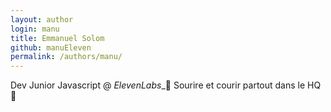 ```yaml
---
layout: author
login: manu
title: Emmanuel Solom
github: manuEleven
permalink: /authors/manu/
---
```

Dev Junior Javascript @ *ElevenLabs*_🚀
Sourire et courir partout dans le HQ 🤙
